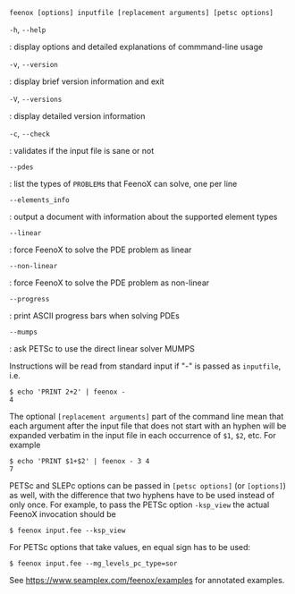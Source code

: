 ~~~terminal
feenox [options] inputfile [replacement arguments] [petsc options]  
~~~

`-h`, `--help`

:    display options and detailed explanations of commmand-line usage


`-v`, `--version`

:    display brief version information and exit


`-V`, `--versions`

:    display detailed version information


`-c`, `--check`

:    validates if the input file is sane or not


`--pdes`

:    list the types of `PROBLEM`s that FeenoX can solve, one per line


`--elements_info`

:    output a document with information about the supported element types


`--linear`

:    force FeenoX to solve the PDE problem as linear


`--non-linear`

:    force FeenoX to solve the PDE problem as non-linear


`--progress`

:    print ASCII progress bars when solving PDEs


`--mumps`

:    ask PETSc to use the direct linear solver MUMPS


Instructions will be read from standard input if "-" is passed as `inputfile`, i.e.

```terminal
$ echo 'PRINT 2+2' | feenox -
4
```

The optional `[replacement arguments]` part of the command line mean that each
argument after the input file that does not start with an hyphen will be expanded
verbatim in the input file in each occurrence of `$1`, `$2`, etc. For example

```terminal
$ echo 'PRINT $1+$2' | feenox - 3 4
7
```

PETSc and SLEPc options can be passed in `[petsc options]` (or `[options]`) as well, with the
difference that two hyphens have to be used instead of only once. For example,
to pass the PETSc option `-ksp_view` the actual FeenoX invocation should be

```terminal
$ feenox input.fee --ksp_view
```

For PETSc options that take values, en equal sign has to be used:

```terminal
$ feenox input.fee --mg_levels_pc_type=sor
```

See <https://www.seamplex.com/feenox/examples> for annotated examples.

